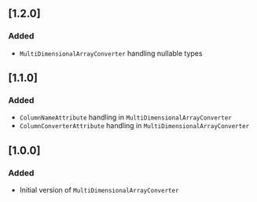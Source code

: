 ﻿
## [1.2.0]

### Added

* `MultiDimensionalArrayConverter` handling nullable types

## [1.1.0]

### Added

* `ColumnNameAttribute` handling in `MultiDimensionalArrayConverter`
* `ColumnConverterAttribute` handling in `MultiDimensionalArrayConverter`

## [1.0.0]

### Added

* Initial version of `MultiDimensionalArrayConverter`
      

